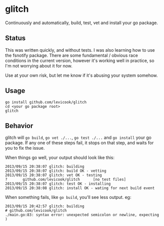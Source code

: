 glitch
======

Continuously and automatically, build, test, vet and install your go package.

Status
------

This was written quickly, and without tests. I was also learning
how to use the fsnotify package. There are some fundamental / 
obvious race conditions in the current version, however it's
working well in practice, so I'm not worrying about it for now.

Use at your own risk, but let me know if it's abusing your system somehow.

Usage
-----

```shell
go install github.com/levicook/glitch
cd <your go package root>
glitch
```

Behavior
--------

glitch will `go build`, `go vet ./...`, `go test ./...` and `go install` your go package.
If any one of these steps fail, it stops on that step, and waits for you to fix the issue.

When things go well, your output should look like this: 

```shell
2013/09/15 20:38:07 glitch: building
2013/09/15 20:38:07 glitch: build OK - vetting
2013/09/15 20:38:07 glitch: vet OK - testing
?       github.com/levicook/glitch      [no test files]
2013/09/15 20:38:07 glitch: test OK - installing
2013/09/15 20:38:08 glitch: install OK - wating for next build event
```

When something fails, like `go build`, you'll see less output. eg:

```shell
2013/09/15 20:42:57 glitch: building
# github.com/levicook/glitch
./main.go:83: syntax error: unexpected semicolon or newline, expecting )
```
